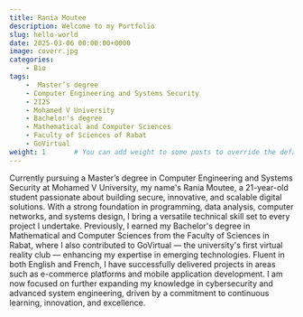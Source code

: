 ```yaml
---
title: Rania Moutee
description: Welcome to my Portfolio
slug: hello-world
date: 2025-03-06 00:00:00+0000
image: coverr.jpg
categories:
    - Bio
tags:
    -  Master’s degree
    - Computer Engineering and Systems Security
    - 2I2S
    - Mohamed V University
    - Bachelor's degree
    - Mathematical and Computer Sciences
    - Faculty of Sciences of Rabat
    - GoVirtual
weight: 1       # You can add weight to some posts to override the default sorting (date descending)
---
```


Currently pursuing a Master’s degree in Computer Engineering and Systems Security at Mohamed V University, my name's Rania Moutee, a 21-year-old student passionate about building secure, innovative, and scalable digital solutions. With a strong foundation in programming, data analysis, computer networks, and systems design, I bring a versatile technical skill set to every project I undertake.
Previously, I earned my Bachelor's degree in Mathematical and Computer Sciences from the Faculty of Sciences in Rabat, where I also contributed to GoVirtual — the university's first virtual reality club — enhancing my expertise in emerging technologies.
Fluent in both English and French, I have successfully delivered projects in areas such as e-commerce platforms and mobile application development. I am now focused on further expanding my knowledge in cybersecurity and advanced system engineering, driven by a commitment to continuous learning, innovation, and excellence.
